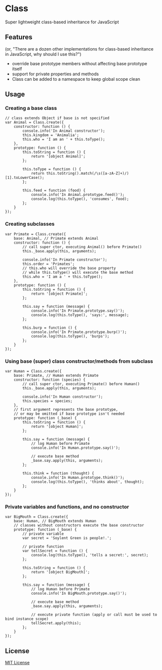 Class
=====

Super lightweight class-based inheritance for JavaScript


Features
--------

(or, "There are a dozen other implementations for class-based inheritance in JavaScript, why should I use this?")

* override base prototype members without affecting base prototype itself
* support for private properties and methods
* Class can be added to a namespace to keep global scope clean


Usage
-----


### Creating a base class ###

    // class extends Object if base is not specified
    var Animal = Class.create({
        constructor: function () {
            console.info('In Animal constructor');
            this.kingdom = 'Animalia';
            this.who = 'I am an ' + this.toType();
        },
        prototype: function () {
            this.toString = function () {
                return '[object Animal]';
            };

            this.toType = function () {
                return this.toString().match(/\s([a-zA-Z]+)/)[1].toLowerCase();
            };

            this.feed = function (food) {
                console.info('In Animal.prototype.feed()');
                console.log(this.toType(), 'consumes', food);
            };
        }
    });


### Creating subclasses ###

    var Primate = Class.create({
        base: Animal, // Primate extends Animal
        constructor: function () {
            // call super ctor, executing Animal() before Primate()
            this._base.apply(this, arguments);

            console.info('In Primate constructor');
            this.order = 'Primates';
            // this.who will override the base property
            // while this.toType() will execute the base method
            this.who = 'I am a ' + this.toType();
        },
        prototype: function () {
            this.toString = function () {
                return '[object Primate]';
            };

            this.say = function (message) {
                console.info('In Primate.prototype.say()');
                console.log(this.toType(), 'says:', message);
            };

            this.burp = function () {
                console.info('In Primate.prototype.burp()');
                console.log(this.toType(), 'burps');
            };
        }
    });


### Using base (super) class constructor/methods from subclass ###

    var Human = Class.create({
        base: Primate, // Human extends Primate
        constructor: function (species) {
            // call super ctor, executing Primate() before Human()
            this._base.apply(this, arguments);

            console.info('In Human constructor');
            this.species = species;
        },
        // first argument represents the base prototype,
        // or may be omitted if base prototype isn't needed
        prototype: function (_base) {
            this.toString = function () {
                return '[object Human]';
            };

            this.say = function (message) {
                // log Human before Primate
                console.info('In Human.prototype.say()');

                // execute base method
                _base.say.apply(this, arguments);
            };

            this.think = function (thought) {
                console.info('In Human.prototype.think()');
                console.log(this.toType(), 'thinks about', thought);
            };
        }
    });


### Private variables and functions, and no constructor ###

    var BigMouth = Class.create({
        base: Human, // BigMouth extends Human
        // classes without constructors execute the base constructor
        prototype: function (_base) {
            // private variable
            var secret = 'Soylent Green is people!.';

            // private function
            var tellSecret = function () {
                console.log(this.toType(), 'tells a secret:', secret);
            };

            this.toString = function () {
                return '[object BigMouth]';
            };

            this.say = function (message) {
                // log Human before Primate
                console.info('In BigMouth.prototype.say()');

                // execute base method
                _base.say.apply(this, arguments);

                // execute private function (apply or call must be used to bind instance scope)
                tellSecret.apply(this);
            };
        }
    });


License
-------

[MIT License](http://www.opensource.org/licenses/mit-license.php)

